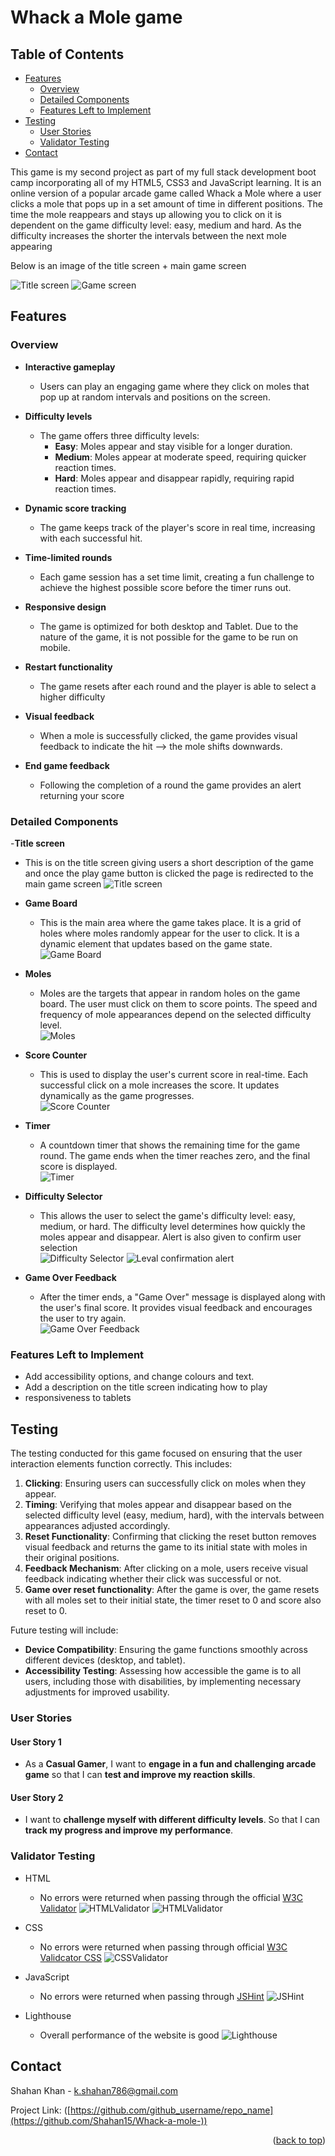 # Whack a Mole game 

## Table of Contents

- [Features](#features)
  - [Overview](#overview)
  - [Detailed Components](#detailed-components)
  - [Features Left to Implement](#features-left-to-implement)
- [Testing](#testing)
  - [User Stories](#user-stories)
  - [Validator Testing](#validator-testing)
- [Contact](#contact)

This game is my second project as part of my full stack development boot camp incorporating all of my HTML5, CSS3 and JavaScript learning. It is an online version of a popular arcade game called Whack a Mole where a user clicks a mole that pops up in a set amount of time in different positions. The time the mole reappears and stays up allowing you to click on it is dependent on the game difficulty level: easy, medium and hard. As the difficulty increases the shorter the intervals between the next mole appearing

Below is an image of the title screen + main game screen

![Title screen](assets/images/titlescreen.png)
![Game screen](assets/images/gamescreen.png)


## Features

### Overview 

- **Interactive gameplay**  
  - Users can play an engaging game where they click on moles that pop up at random intervals and positions on the screen.

- **Difficulty levels**  
  - The game offers three difficulty levels:  
    - **Easy**: Moles appear and stay visible for a longer duration.  
    - **Medium**: Moles appear at moderate speed, requiring quicker reaction times.  
    - **Hard**: Moles appear and disappear rapidly, requiring rapid reaction times.

- **Dynamic score tracking**  
  - The game keeps track of the player's score in real time, increasing with each successful hit.

- **Time-limited rounds**  
  - Each game session has a set time limit, creating a fun challenge to achieve the highest possible score before the timer runs out.

- **Responsive design**  
  - The game is optimized for both desktop and Tablet. Due to the nature of the game, it is not possible for the game to be run on mobile. 

- **Restart functionality**  
  - The game resets after each round and the player is able to select a higher difficulty 

- **Visual feedback**  
  - When a mole is successfully clicked, the game provides visual feedback to indicate the hit --> the mole shifts downwards.
 
- **End game feedback**
  - Following the completion of a round the game provides an alert returning your score

### Detailed Components 

-**Title screen**
  - This is on the title screen giving users a short description of the game and once the play game button is clicked the page is redirected to the main game screen
    ![Title screen](assets/images/titlescreen.png)

- **Game Board**  
  - This is the main area where the game takes place. It is a grid of holes where moles randomly appear for the user to click. It is a dynamic element that updates based on the game state.  
  ![Game Board](assets/images/gameboard.png)

- **Moles**  
  - Moles are the targets that appear in random holes on the game board. The user must click on them to score points. The speed and frequency of mole appearances depend on the selected difficulty level.  
  ![Moles](assets/images/mole.png)

- **Score Counter**  
  - This is used to display the user's current score in real-time. Each successful click on a mole increases the score. It updates dynamically as the game progresses.  
  ![Score Counter](assets/images/score.png)

- **Timer**  
  - A countdown timer that shows the remaining time for the game round. The game ends when the timer reaches zero, and the final score is displayed.  
  ![Timer](assets/images/timer.png)

- **Difficulty Selector**  
  - This allows the user to select the game's difficulty level: easy, medium, or hard. The difficulty level determines how quickly the moles appear and disappear. Alert is also given to confirm user selection  
  ![Difficulty Selector](assets/images/levals.png)
  ![Leval confirmation alert](assets/images/levalalert.png)

- **Game Over Feedback**  
  - After the timer ends, a "Game Over" message is displayed along with the user's final score. It provides visual feedback and encourages the user to try again.  
  ![Game Over Feedback](assets/images/gameover.png)

### Features Left to Implement

- Add accessibility options, and change colours and text.
- Add a description on the title screen indicating how to play 
- responsiveness to tablets 

## Testing

The testing conducted for this game focused on ensuring that the user interaction elements function correctly. This includes:

1. **Clicking**: Ensuring users can successfully click on moles when they appear.
2. **Timing**: Verifying that moles appear and disappear based on the selected difficulty level (easy, medium, hard), with the intervals between appearances adjusted accordingly.
3. **Reset Functionality**: Confirming that clicking the reset button removes visual feedback and returns the game to its initial state with moles in their original positions.
4. **Feedback Mechanism**: After clicking on a mole, users receive visual feedback indicating whether their click was successful or not.
5. **Game over reset functionality**: After the game is over, the game resets with all moles set to their initial state, the timer reset to 0 and score also reset to 0.

Future testing will include:
- **Device Compatibility**: Ensuring the game functions smoothly across different devices (desktop, and tablet).
- **Accessibility Testing**: Assessing how accessible the game is to all users, including those with disabilities, by implementing necessary adjustments for improved usability.


### User Stories

#### User Story 1  
- As a **Casual Gamer**, I want to **engage in a fun and challenging arcade game** so that I can **test and improve my reaction skills**.

#### User Story 2  
- I want to **challenge myself with different difficulty levels**.  So that I can **track my progress and improve my performance**.



### Validator Testing

- HTML
  - No errors were returned when passing through the official [W3C Validator](https://validator.w3.org)
  ![HTMLValidator](assets/images/indexhtmlvalid.png)
  ![HTMLValidator](assets/images/playgamehtmlvalid.png)
- CSS
  - No errors were returned when passing through official [W3C Validcator CSS](https://jigsaw.w3.org/css-validator/)
  ![CSSValidator](assets/images/cssvalid.png)

- JavaScript
  - No errors were returned when passing through [JSHint](https://jshint.com)
  ![JSHint](assets/images/JShintvalid.png)

- Lighthouse
  - Overall performance of the website is good
  ![Lighthouse](assets/images/lighthouse.png)

<!-- CONTACT -->
## Contact

Shahan Khan - k.shahan786@gmail.com

Project Link: ([https://github.com/github_username/repo_name](https://github.com/Shahan15/Whack-a-mole-))

<p align="right">(<a href="#readme-top">back to top</a>)</p>



